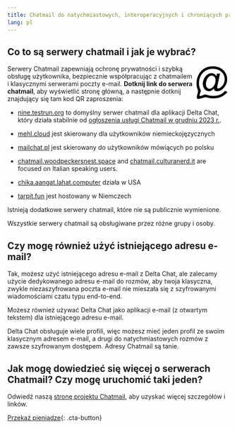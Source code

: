 ```yaml
---
title: Chatmail do natychmiastowych, interoperacyjnych i chroniących prywatność rozmów
lang: pl
---
```



## Co to są serwery chatmail i jak je wybrać?

<img alt="Chatmail logo" src="../assets/logos/chatmail.svg" width="80" style="float:right;" />

Serwery Chatmail zapewniają ochronę prywatności i szybką obsługę użytkownika, bezpiecznie współpracując z chatmailem i klasycznymi serwerami poczty e-mail. **Dotknij link do serwera chatmail**, aby wyświetlić stronę główną, a następnie dotknij znajdujący się tam kod QR zaproszenia:

- [nine.testrun.org](https://nine.testrun.org) to domyślny serwer chatmail dla aplikacji Delta Chat, który działa stabilnie od [ogłoszenia usługi Chatmail w grudniu 2023 r.](https://delta.chat/en/2023-12-13-chatmail).

- [mehl.cloud](https://mehl.cloud) jest skierowany dla użytkowników niemieckojęzycznych

- [mailchat.pl](https://mailchat.pl) jest skierowany do użytkowników mówiących po polsku

- [chatmail.woodpeckersnest.space](https://chatmail.woodpeckersnest.space/)
  and [chatmail.culturanerd.it](https://chatmail.culturanerd.it)
  are focused on Italian speaking users.

- [chika.aangat.lahat.computer](https://chika.aangat.lahat.computer/)
  działa w USA

- [tarpit.fun](https://tarpit.fun) jest hostowany w Niemczech


Istnieją dodatkowe serwery chatmail, które nie są publicznie wymienione.

Wszystkie serwery chatmail są obsługiwane przez różne grupy i osoby.


## Czy mogę również użyć istniejącego adresu e-mail?

Tak, możesz użyć istniejącego adresu e-mail z Delta Chat, ale zalecamy użycie dedykowanego adresu e-mail do rozmów, aby twoja klasyczna, zwykle niezaszyfrowana poczta e-mail nie mieszała się z szyfrowanymi wiadomościami czatu typu end-to-end.

Możesz również używać Delta Chat jako aplikacji e-mail (z otwartym tekstem) dla istniejącego adresu e-mail.

Delta Chat obsługuje wiele profili, więc możesz mieć jeden profil ze swoim klasycznym adresem e-mail, a drugi do natychmiastowych rozmów z zawsze szyfrowanym dostępem. Adresy Chatmail są tanie.

## Jak mogę dowiedzieć się więcej o serwerach Chatmail? Czy mogę uruchomić taki jeden?

Odwiedź naszą [stronę projektu Chatmail](https://chatmail.at), aby uzyskać więcej szczegółów i linków.

[Przekaż pieniądze](donate){: .cta-button}
